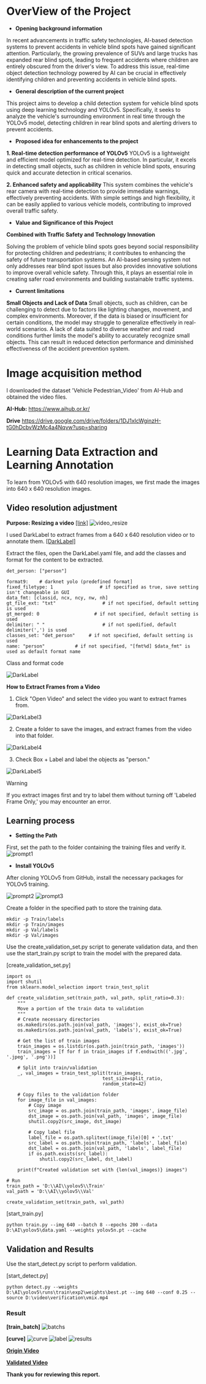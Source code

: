 # **OverView of the Project**

+ **Opening background information** 

In recent advancements in traffic safety technologies, AI-based detection systems to prevent accidents in vehicle blind spots have gained significant attention. Particularly, the growing prevalence of SUVs and large trucks has expanded rear blind spots, leading to frequent accidents where children are entirely obscured from the driver's view. To address this issue, real-time object detection technology powered by AI can be crucial in effectively identifying children and preventing accidents in vehicle blind spots.

+ **General description of the current project**

This project aims to develop a child detection system for vehicle blind spots using deep learning technology and YOLOv5. Specifically, it seeks to analyze the vehicle's surrounding environment in real time through the YOLOv5 model, detecting children in rear blind spots and alerting drivers to prevent accidents.

+ **Proposed idea for enhancements to the project**

**1. Real-time detection performance of YOLOv5**
YOLOv5 is a lightweight and efficient model optimized for real-time detection. In particular, it excels in detecting small objects, such as children in vehicle blind spots, ensuring quick and accurate detection in critical scenarios.

**2. Enhanced safety and applicability**
This system combines the vehicle's rear camera with real-time detection to provide immediate warnings, effectively preventing accidents. With simple settings and high flexibility, it can be easily applied to various vehicle models, contributing to improved overall traffic safety.

+ **Value and Significance of this Project**

**Combined with Traffic Safety and Technology Innovation**

Solving the problem of vehicle blind spots goes beyond social responsibility for protecting children and pedestrians; it contributes to enhancing the safety of future transportation systems. An AI-based sensing system not only addresses rear blind spot issues but also provides innovative solutions to improve overall vehicle safety. Through this, it plays an essential role in creating safer road environments and building sustainable traffic systems.


+ **Current limitations**

**Small Objects and Lack of Data**
Small objects, such as children, can be challenging to detect due to factors like lighting changes, movement, and complex environments. Moreover, if the data is biased or insufficient for certain conditions, the model may struggle to generalize effectively in real-world scenarios. A lack of data suited to diverse weather and road conditions further limits the model's ability to accurately recognize small objects. This can result in reduced detection performance and diminished effectiveness of the accident prevention system.

# **Image acquisition method**

I downloaded the dataset 'Vehicle Pedestrian_Video' from AI-Hub and obtained the video files.

**AI-Hub:**  https://www.aihub.or.kr/

**Drive** https://drive.google.com/drive/folders/1DJ1xIcWginzH-tG0hDcbvWzMc4a4Nqvw?usp=sharing

# **Learning Data Extraction and Learning Annotation**

To learn from YOLOv5 with 640 resolution images, we first made the images into 640 x 640 resolution images.

## **Video resolution adjustment**

**Purpose: Resizing a video**
[\[link\]](https://online-video-cutter.com/ko/resize-video)
![video_resize](https://github.com/user-attachments/assets/978aeb83-86c1-456b-b6b7-2316a4274d7e)

I used DarkLabel to extract frames from a 640 x 640 resolution video or to annotate them.
[\[DarkLabel\]](https://drive.google.com/drive/folders/1oZleCjucI_-86zFxZa8O0o3Jebxqi6ZR?usp=sharing)


Extract the files, open the DarkLabel.yaml file, and add the classes and format for the content to be extracted.

~~~
det_person: ["person"]

format9:    # darknet yolo (predefined format]
fixed_filetype: 1                 # if specified as true, save setting isn't changeable in GUI
data_fmt: [classid, ncx, ncy, nw, nh]
gt_file_ext: "txt"                 # if not specified, default setting is used
gt_merged: 0                    # if not specified, default setting is used
delimiter: " "                     # if not spedified, default delimiter(',') is used
classes_set: "det_person"     # if not specified, default setting is used
name: "person"           # if not specified, "[fmt%d] $data_fmt" is used as default format name

~~~
Class and format code

![DarkLabel](https://github.com/user-attachments/assets/ac4e98a8-5e1c-4d3e-ad77-daa942211f57)

**How to Extract Frames from a Video**

1. Click "Open Video" and select the video you want to extract frames from.

![DarkLabel3](https://github.com/user-attachments/assets/4771e4e3-a25d-405b-8206-0a0599ab4cbc)

2. Create a folder to save the images, and extract frames from the video into that folder.

![DarkLabel4](https://github.com/user-attachments/assets/ce4ef8aa-32f7-4649-96e4-d69b6f2d5023)

3. Check Box + Label and label the objects as "person."

![DarkLabel5](https://github.com/user-attachments/assets/6741b675-7284-48e8-843f-d0066b67c13c)

>[!WARNING]
> If you extract images first and try to label them without turning off 'Labeled Frame Only,' you may encounter an error.

## **Learning process**

+ **Setting the Path**

First, set the path to the folder containing the training files and verify it.
![prompt1](https://github.com/user-attachments/assets/435e1a8a-2ec0-4d5e-a65d-9dd2a0bdb9d3)

+ **Install YOLOv5**


After cloning YOLOv5 from GitHub, install the necessary packages for YOLOv5 training.

![prompt2](https://github.com/user-attachments/assets/741b750e-3501-4847-81fb-fbe42db2aa29)
![prompt3](https://github.com/user-attachments/assets/3699dc2d-f7d0-4899-ac08-7fc760cfc86d)

Create a folder in the specified path to store the training data.
~~~
mkdir -p Train/labels
mkdir -p Train/images
mkdir -p Val/labels
mkdir -p Val/images
~~~

Use the create_validation_set.py script to generate validation data, and then use the start_train.py script to train the model with the prepared data.

[create_validation_set.py]
~~~
import os
import shutil
from sklearn.model_selection import train_test_split

def create_validation_set(train_path, val_path, split_ratio=0.3):
    """
    Move a portion of the train data to validation
    """
    # Create necessary directories
    os.makedirs(os.path.join(val_path, 'images'), exist_ok=True)
    os.makedirs(os.path.join(val_path, 'labels'), exist_ok=True)

    # Get the list of train images
    train_images = os.listdir(os.path.join(train_path, 'images'))
    train_images = [f for f in train_images if f.endswith(('.jpg', '.jpeg', '.png'))]

    # Split into train/validation
    _, val_images = train_test_split(train_images,
                                   test_size=split_ratio,
                                   random_state=42)

    # Copy files to the validation folder
    for image_file in val_images:
        # Copy image
        src_image = os.path.join(train_path, 'images', image_file)
        dst_image = os.path.join(val_path, 'images', image_file)
        shutil.copy2(src_image, dst_image)

        # Copy label file
        label_file = os.path.splitext(image_file)[0] + '.txt'
        src_label = os.path.join(train_path, 'labels', label_file)
        dst_label = os.path.join(val_path, 'labels', label_file)
        if os.path.exists(src_label):
            shutil.copy2(src_label, dst_label)

    print(f"Created validation set with {len(val_images)} images")

# Run
train_path = 'D:\\AI\\yolov5\\Train'
val_path = 'D:\\AI\\yolov5\\Val'

create_validation_set(train_path, val_path)
~~~

[start_train.py]

~~~
python train.py --img 640 --batch 8 --epochs 200 --data D:\AI\yolov5\data.yaml --weights yolov5n.pt --cache
~~~

## **Validation and Results**

Use the start_detect.py script to perform validation.

[start_detect.py]

~~~
python detect.py --weights D:\AI\yolov5\runs\train\exp2\weights\best.pt --img 640 --conf 0.25 --source D:\video\verification\vmix.mp4
~~~

### **Result**

**[train_batch]**
![batchs](https://github.com/user-attachments/assets/6a9ee361-50cf-4780-a1c3-e33635d53fba)

**[curve]**
![curve](https://github.com/user-attachments/assets/49d36b1b-f28b-46c7-b873-a7be9570bce0)
![label](https://github.com/user-attachments/assets/7afb801f-3ea4-4a29-813d-141e9bfe46f0)
![results](https://github.com/user-attachments/assets/8a9dd660-1eef-488d-84ad-956a8c38f013)

**[Origin Video](https://drive.google.com/drive/folders/1g6iuVxCOrKzsLdIAehB_c90aZaQdf2Mf?usp=sharing)**

**[Validated Video](https://drive.google.com/drive/folders/16TRbOfAs2ROrzW8fowCZw3WN1Be-mQrt?usp=sharing)**

**Thank you for reviewing this report.** 
